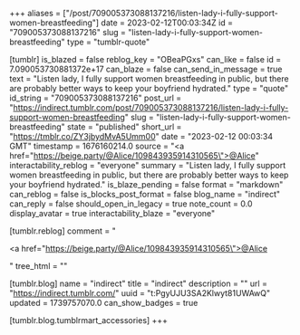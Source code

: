 +++
aliases = ["/post/709005373088137216/listen-lady-i-fully-support-women-breastfeeding"]
date = 2023-02-12T00:03:34Z
id = "709005373088137216"
slug = "listen-lady-i-fully-support-women-breastfeeding"
type = "tumblr-quote"

[tumblr]
is_blazed = false
reblog_key = "OBeaPGxs"
can_like = false
id = 7.090053730881372e+17
can_blaze = false
can_send_in_message = true
text = "Listen lady, I fully support women breastfeeding in public, but there are probably better ways to keep your boyfriend hydrated."
type = "quote"
id_string = "709005373088137216"
post_url = "https://indirect.tumblr.com/post/709005373088137216/listen-lady-i-fully-support-women-breastfeeding"
slug = "listen-lady-i-fully-support-women-breastfeeding"
state = "published"
short_url = "https://tmblr.co/ZY3jbydMvA5Umm00"
date = "2023-02-12 00:03:34 GMT"
timestamp = 1676160214.0
source = "<a href=\"https://beige.party/@Alice/109843935914310565\">@Alice</a>"
interactability_reblog = "everyone"
summary = "Listen lady, I fully support women breastfeeding in public, but there are probably better ways to keep your boyfriend hydrated."
is_blaze_pending = false
format = "markdown"
can_reblog = false
is_blocks_post_format = false
blog_name = "indirect"
can_reply = false
should_open_in_legacy = true
note_count = 0.0
display_avatar = true
interactability_blaze = "everyone"

[tumblr.reblog]
comment = "<p><a href=\"https://beige.party/@Alice/109843935914310565\">@Alice</a></p>"
tree_html = ""

[tumblr.blog]
name = "indirect"
title = "indirect"
description = ""
url = "https://indirect.tumblr.com/"
uuid = "t:PgyUJU3SA2Klwyt81UWAwQ"
updated = 1739757070.0
can_show_badges = true

[tumblr.blog.tumblrmart_accessories]
+++
